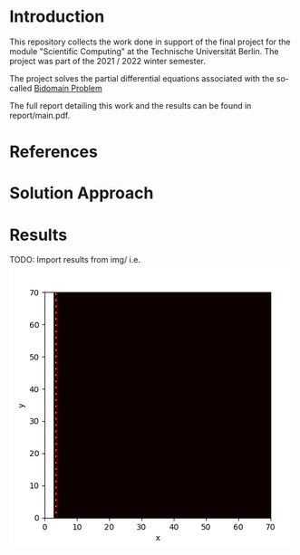 # Introduction

This repository collects the work done in support of the final project 
for the module "Scientific Computing" at the Technische Universität Berlin. 
The project was part of the 2021 / 2022 winter semester.

The project solves the partial differential equations associated 
with the so-called [Bidomain Problem](https://en.wikipedia.org/wiki/Bidomain_model)

The full report detailing this work and the results can be found in report/main.pdf.

# References

# Solution Approach

# Results 
TODO: Import results from img/  i.e.
![alt text](./movies//moviecontour_plot_species_1.gif)



